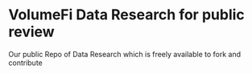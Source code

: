 # VolumeFi Data Research for public review
Our public Repo of Data Research which is freely available to fork and contribute
